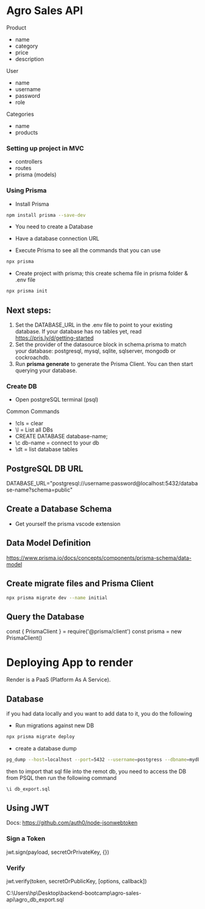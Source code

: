 # Agro Sales API

Product
- name
- category
- price
- description

User
- name
- username
- password
- role

Categories
- name
- products


### Setting up project in MVC

- controllers
- routes
- prisma (models)

### Using Prisma

- Install Prisma
```bash
npm install prisma --save-dev
```
- You need to create a Database
- Have a database connection URL

- Execute Prisma to see all the commands that you can use
```bash
npx prisma
```

- Create project with prisma; this create schema file in prisma folder & .env file
```bash
npx prisma init
```

## Next steps:
1. Set the DATABASE_URL in the .env file to point to your existing database. If your database has no tables yet, read https://pris.ly/d/getting-started
2. Set the provider of the datasource block in schema.prisma to match your database: postgresql, mysql, sqlite, sqlserver, mongodb or cockroachdb.
4. Run **prisma generate** to generate the Prisma Client. You can then start querying your database.

### Create DB

- Open postgreSQL terminal (psql)

Common Commands
* \!cls = clear
* \l = List all DBs
*  CREATE DATABASE database-name;
* \c db-name = connect to your db
* \dt = list database tables

## PostgreSQL DB URL
DATABASE_URL="postgresql://username:password@localhost:5432/database-name?schema=public"


## Create a Database Schema

- Get yourself the prisma vscode extension

## Data Model Definition
https://www.prisma.io/docs/concepts/components/prisma-schema/data-model

## Create migrate files and Prisma Client

```bash
npx prisma migrate dev --name initial
```

## Query the Database
const { PrismaClient } = require('@prisma/client')
const prisma = new PrismaClient()


# Deploying App to render
Render is a PaaS (Platform As A Service).  



## Database
if you had data locally and you want to add data to it, you do the following
- Run migrations against new DB
```bash
npx prisma migrate deploy
```
- create a database dump

```bash
pg_dump --host=localhost --port=5432 --username=postgress --dbname=mydb > db_export.sql
```

then to import that sql file into the remot db, you need to access the DB from PSQL
then run the following command
```bash
\i db_export.sql
```

## Using JWT
Docs: https://github.com/auth0/node-jsonwebtoken

### Sign a Token
jwt.sign(payload, secretOrPrivateKey, {})

### Verify
jwt.verify(token, secretOrPublicKey, [options, callback])



C:\Users\hp\Desktop\backend-bootcamp\agro-sales-api\agro_db_export.sql
